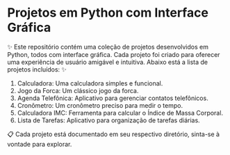 # Projetos em Python com Interface Gráfica

✨ Este repositório contém uma coleção de projetos desenvolvidos em Python, todos com interface gráfica. Cada projeto foi criado para oferecer uma experiência de usuário amigável e intuitiva. Abaixo está a lista de projetos incluídos: ✨
01. Calculadora: Uma calculadora simples e funcional.
02. Jogo da Forca: Um clássico jogo da forca.
03. Agenda Telefônica: Aplicativo para gerenciar contatos telefônicos.
04. Cronômetro: Um cronômetro preciso para medir o tempo.
05. Calculadora IMC: Ferramenta para calcular o Índice de Massa Corporal.
06. Lista de Tarefas: Aplicativo para organização de tarefas diárias.

📋 Cada projeto está documentado em seu respectivo diretório, sinta-se à vontade para explorar.

